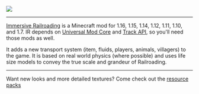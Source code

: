 ![](immersiverailroading:textures/items/radio\_card.png)
***

[Immersive Railroading](https://minecraft.curseforge.com/projects/immersive-railroading) is a Minecraft mod for 1.16, 1.15, 1.14, 1.12, 1.11, 1.10, and 1.7. IR depends on [Universal Mod Core](https://www.curseforge.com/minecraft/mc-mods/universal-mod-core) and [Track API](https://www.curseforge.com/minecraft/mc-mods/track-api), so you'll need those mods as well.

It adds a new transport system (item, fluids, players, animals, villagers) to the game. It is based on real world physics (where possible) and uses life size models to convey the true scale and grandeur of Railroading.

***

Want new looks and more detailed textures? Come check out the [resource packs](https://minecraft.curseforge.com/projects/immersive-railroading)